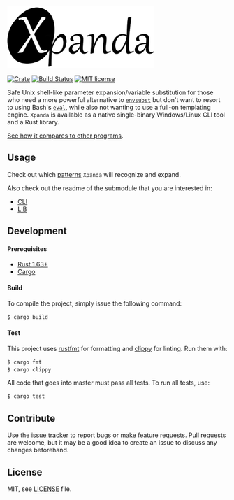 <img height="140" src="./img/icon.png">

[![Crate][crate-image]][crate-url]
[![Build Status][github-actions-image]][github-actions-url]
[![MIT license][license-image]][license-url]

[crate-image]: https://img.shields.io/crates/d/xpanda

[crate-url]: https://crates.io/crates/xpanda

[github-actions-image]: https://img.shields.io/github/workflow/status/aesy/xpanda/Continous%20Integration?style=flat-square

[github-actions-url]: https://github.com/aesy/xpanda/actions

[license-image]: https://img.shields.io/github/license/aesy/xpanda?style=flat-square

[license-url]: https://github.com/aesy/xpanda/blob/master/LICENSE

Safe Unix shell-like parameter expansion/variable substitution for those who need a more powerful alternative to 
[`envsubst`](https://www.gnu.org/software/gettext/manual/html_node/envsubst-Invocation.html) but don't want to resort 
to using Bash's [`eval`](https://www.gnu.org/software/bash/manual/html_node/Bourne-Shell-Builtins.html), while also not
wanting to use a full-on templating engine. `Xpanda` is available as a native single-binary Windows/Linux CLI tool and 
a Rust library.

[See how it compares to other programs](./docs/COMPARISON.md).

## Usage

Check out which [patterns](./docs/PATTERNS.md) `Xpanda` will recognize and expand. 

Also check out the readme of the submodule that you are interested in:

* [CLI](./xpanda-cli/README.md) 
* [LIB](./xpanda/README.md)

## Development

#### Prerequisites

* [Rust 1.63+](https://www.rust-lang.org/tools/install)
* [Cargo](https://doc.rust-lang.org/cargo/getting-started/installation.html)

#### Build

To compile the project, simply issue the following command:

```sh
$ cargo build
```

#### Test

This project uses [rustfmt](https://github.com/rust-lang/rustfmt) for formatting and 
[clippy](https://github.com/rust-lang/rust-clippy) for linting. Run them with:

```sh
$ cargo fmt 
$ cargo clippy
```

All code that goes into master must pass all tests. To run all tests, use:

```sh
$ cargo test
```

## Contribute

Use the [issue tracker](https://github.com/aesy/xpanda/issues) to report bugs or make feature requests. Pull requests 
are welcome, but it may be a good idea to create an issue to discuss any changes beforehand.

## License

MIT, see [LICENSE](/LICENSE) file.

